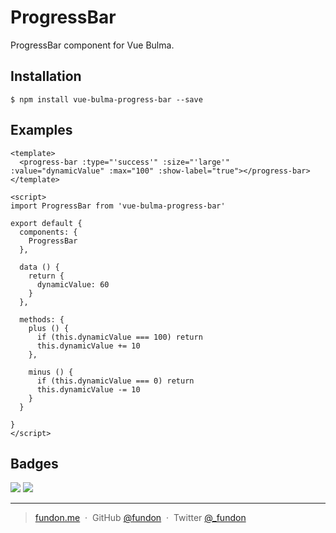 # ProgressBar

ProgressBar component for Vue Bulma.


## Installation

```
$ npm install vue-bulma-progress-bar --save
```


## Examples

```vue
<template>
  <progress-bar :type="'success'" :size="'large'" :value="dynamicValue" :max="100" :show-label="true"></progress-bar>
</template>

<script>
import ProgressBar from 'vue-bulma-progress-bar'

export default {
  components: {
    ProgressBar
  },

  data () {
    return {
      dynamicValue: 60
    }
  },

  methods: {
    plus () {
      if (this.dynamicValue === 100) return
      this.dynamicValue += 10
    },

    minus () {
      if (this.dynamicValue === 0) return
      this.dynamicValue -= 10
    }
  }

}
</script>
```



## Badges

![](https://img.shields.io/badge/license-MIT-blue.svg)
![](https://img.shields.io/badge/status-stable-green.svg)

---

> [fundon.me](https://fundon.me) &nbsp;&middot;&nbsp;
> GitHub [@fundon](https://github.com/fundon) &nbsp;&middot;&nbsp;
> Twitter [@_fundon](https://twitter.com/_fundon)

